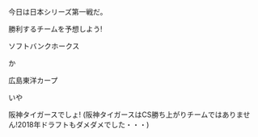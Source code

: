 今日は日本シリーズ第一戦だ。

勝利するチームを予想しよう!

ソフトバンクホークス

か

広島東洋カープ

いや

阪神タイガースでしょ!
(阪神タイガースはCS勝ち上がりチームではありません!2018年ドラフトもダメダメでした・・・)
